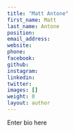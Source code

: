 ```yaml
---
title: "Matt Antone"
first_name: Matt
last_name: Antone
position:
email_address:
website:
phone:
facebook:
github:
instagram:
linkedin:
twitter:
images: []
weight: 0
layout: author
---
```

Enter bio here
